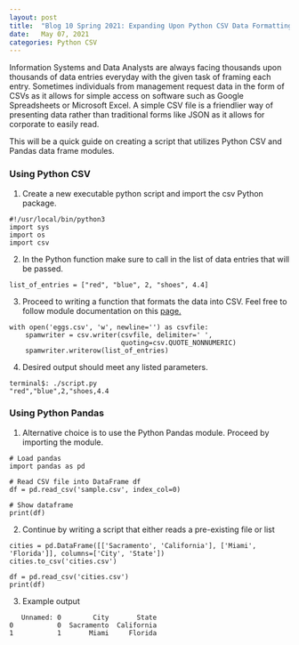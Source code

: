 ```yaml
---
layout: post
title:  "Blog 10 Spring 2021: Expanding Upon Python CSV Data Formatting"
date:   May 07, 2021
categories: Python CSV
---
```


Information Systems and Data Analysts are always facing thousands upon thousands of data entries everyday with the given task of framing each entry. Sometimes individuals from management request data in the form of CSVs as it allows for simple access on software such as Google Spreadsheets or Microsoft Excel. A simple CSV file is a friendlier way of presenting data rather than traditional forms like JSON as it allows for corporate to easily read.

This will be a quick guide on creating a script that utilizes Python CSV and Pandas data frame modules.

<h3> Using Python CSV </h3>

1.  Create a new executable python script and import the csv Python package.
```
#!/usr/local/bin/python3
import sys
import os
import csv
```

2. In the Python function make sure to call in the list of data entries that will be passed. 
```
list_of_entries = ["red", "blue", 2, "shoes", 4.4]
```

3. Proceed to writing a function that formats the data into CSV. Feel free to follow module documentation on this [page.][docs] <br>

```
with open('eggs.csv', 'w', newline='') as csvfile:
    spamwriter = csv.writer(csvfile, delimiter=' ',
                            quoting=csv.QUOTE_NONNUMERIC)
    spamwriter.writerow(list_of_entries)

```

4. Desired output should meet any listed parameters. 
```
terminal$: ./script.py
"red","blue",2,"shoes,4.4
```

<h3> Using Python Pandas </h3>

1. Alternative choice is to use the Python Pandas module. Proceed by importing the module. <br>

```
# Load pandas
import pandas as pd

# Read CSV file into DataFrame df
df = pd.read_csv('sample.csv', index_col=0)

# Show dataframe
print(df)
```

2. Continue by writing a script that either reads a pre-existing file or list
```
cities = pd.DataFrame([['Sacramento', 'California'], ['Miami', 'Florida']], columns=['City', 'State'])
cities.to_csv('cities.csv')

df = pd.read_csv('cities.csv')
print(df)
```

3. Example output
```
   Unnamed: 0        City       State
0           0  Sacramento  California
1           1       Miami     Florida
```





[docs]: https://docs.python.org/3/library/csv.html

